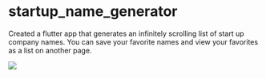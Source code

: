 # startup_name_generator

Created a flutter app that generates an infinitely scrolling list of start up company names. You can save your favorite names and view your favorites as a list on another page. 

![](http://g.recordit.co/s7vjV4XCcH.gif)
